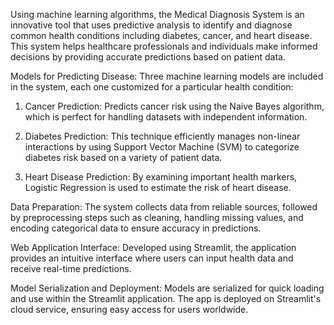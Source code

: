 Using machine learning algorithms, the Medical Diagnosis System is an innovative tool that uses predictive analysis to identify and diagnose common health conditions including diabetes, cancer, and heart disease. This system helps healthcare professionals and individuals make informed decisions by providing accurate predictions based on patient data.

Models for Predicting Disease: Three machine learning models are included in the system, each one customized for a particular health condition:

1. Cancer Prediction: Predicts cancer risk using the Naive Bayes algorithm, which is perfect for handling datasets with independent information.

2. Diabetes Prediction: This technique efficiently manages non-linear interactions by using Support Vector Machine (SVM) to categorize diabetes risk based on a variety of patient data.

3. Heart Disease Prediction: By examining important health markers, Logistic Regression is used to estimate the risk of heart disease.

Data Preparation: The system collects data from reliable sources, followed by preprocessing steps such as cleaning, handling missing values, and encoding categorical data to ensure accuracy in predictions.

Web Application Interface: Developed using Streamlit, the application provides an intuitive interface where users can input health data and receive real-time predictions.

Model Serialization and Deployment: Models are serialized for quick loading and use within the Streamlit application. The app is deployed on Streamlit's cloud service, ensuring easy access for users worldwide.


